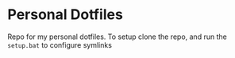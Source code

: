 # Personal Dotfiles
Repo for my personal dotfiles. To setup clone the repo, and run the `setup.bat` to configure symlinks
